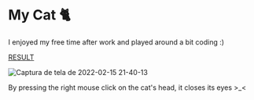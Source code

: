# My Cat 🐈
I enjoyed my free time after work and played around a bit coding :)

<a href="https://gabrielsalem.github.io/cat/" target="_blank">RESULT</a>

![Captura de tela de 2022-02-15 21-40-13](https://user-images.githubusercontent.com/84868622/154177951-e7e05a69-8d3d-4a34-9474-2bc78b0ece28.png)

By pressing the right mouse click on the cat's head, it closes its eyes >_<
